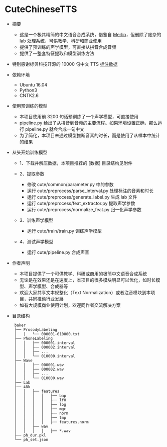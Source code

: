 # CuteChineseTTS

 - 摘要
     - 这是一个极其精简的中文语音合成系统，借鉴自 [Merlin](https://github.com/CSTR-Edinburgh/merlin)，但删除了庞杂的 lab 处理系统，可供教学、科研和商业使用
     - 提供了预训练的声学模型，可直接从拼音合成音频
     - 提供了一整套特征提取和模型训练方法
 
 - 特别感谢标贝科技开源的 10000 句中文 TTS [标注数据](http://www.data-baker.com/open_source.html)
 
 - 依赖环境
     - Ubuntu 16.04
     - Python3
     - CNTK2.6
 
 - 使用预训练的模型
     - 本项目使用前 3200 句话预训练了一个声学模型，可直接使用
     - pipeline.py 给出了从拼音到音频的主要流程。如果环境设置正确，那么运行 pipeline.py 就会合成一句中文
     - 为了简化，本项目未通过模型推断音素的时长，而是使用了从样本中统计的结果
     
 - 从头开始训练模型
     - 1、下载并解压数据，本项目推荐的 [数据] 目录结构见附件

     - 2、提取参数
         - 修改 cute/common/parameter.py 中的参数
         - 运行 cute/preprocess/parse_interval.py 处理标注的音素和时长
         - 运行 cute/preprocess/generate_label.py 生成 lab 文件
         - 运行 cute/preprocess/feat_extractor.py 提取声学参数
         - 运行 cute/preprocess/normalize_feat.py 归一化声学参数
         
     - 3、训练声学模型
         - 运行 cute/train/train.py 训练声学模型
         
     - 4、测试声学模型
         - 运行 cute/pipeline.py 合成声音

 - 作者声明
     - 本项目提供了一个可供教学、科研或商用的极简中文语音合成系统
     - 无论是在效果还是在速度上，本项目的很多模块明显可以优化，如时长模型、声学模型、合成器等
     - 欢迎大家共享文本规整化（Text Normalization）或者注音模块到本项目，共同推动行业发展
     - 如有大规模商业使用计划，欢迎同作者交流解决方案

 - 目录结构
 
        baker
        ├── ProsodyLabeling
        │   │ 	└── 000001-010000.txt
        ├── PhoneLabeling
        │   │ 	├── 000001.interval
        │   │ 	├── 000002.interval
        │   │ 	├── ...
        │   │ 	└── 010000.interval
        ├── Wave
        │   │ 	├── 000001.wav
        │   │ 	├── 000002.wav
        │   │ 	├── ...
        │   │ 	└── 010000.wav
        ├── Lab
        ├── 48k
        │   │ 	├── features
        │   │ 	│   │ 	├── bap
        │   │ 	│   │ 	├── lf0
        │   │ 	│   │ 	├── log
        │   │ 	│   │ 	├── mgc
        │   │ 	│   │ 	├── norm
        │   │ 	│   │ 	├── tmp
        │   │ 	│   │ 	├── features.norm
        │   │ 	├── wav
        │   │ 	│   │ 	├── *.wav
        ├── ph_dur.pkl
        └── ph_set.json

